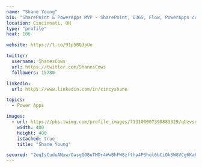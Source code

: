 ```yaml
---
name: "Shane Young"
bio: "SharePoint & PowerApps MVP - SharePoint, O365, Flow, PowerApps consulting? @PowerApps911 | Pure Snark? You found it."
location: Cincinnati, OH
type: "profile"
heat: 106

website: https://t.co/91p5BQ3pUe

twitter:
  username: ShanesCows
  url: https://twitter.com/ShanesCows
  followers: 15780

linkedin:
  url: https://www.linkedin.com/in/cincyshane

topics:
  - Power Apps

images:
  - url: https://pbs.twimg.com/profile_images/713100007398883329/qUzvsvQ3_400x400.jpg
    width: 400
    height: 400
    isCached: true
    title: "Shane Young"

secured: "2eqIsCuduANxw/OasgGOBuTMDr4WwBhFW8zftha4PShul6bCiOkSWGVCg6Kahlc4vDsXtl4/EeXxiogZxGktrnUR3H9MzYOGrGw4JtlcFibubyMkVsEdnvRe1vx8vPRVI3wT5ZLJa1T9/DOlltyOcR2xC0VMz213lnV4OBcU8GDcHMmiEQkWvw6cS6BbbsCzf3wAWA146mEDEGmeHYzWXWN/W6cwMIpViUJLsX7+l4ZHj8qoenosLWnnG0I4+l2UfHWeuCxYOsZ7V1rYkflk9NJgh7e6LDrGISxK7biCkp95xqchXe+rE1ijQ3r5vqTA+KPT2uzRUR8/HEPvI7mv2agrqeKV0SVqPUklmUrSlbVFTIShZ8oPsUliHC3jhWIb2o6BajwQ2gjdk/Qo7F3wnoqhqXfjrgCcGaxX4kiFB9w=;5ss3h7/4blA4yV7uyVym5g=="
---
```


